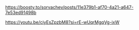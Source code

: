
https://boosty.to/sorvachev/posts/11e379b1-af70-4a21-a647-7e53ed91498b

https://youtu.be/ciyEsZpzbM8?si=rE-wUqrMgqVg-ixW